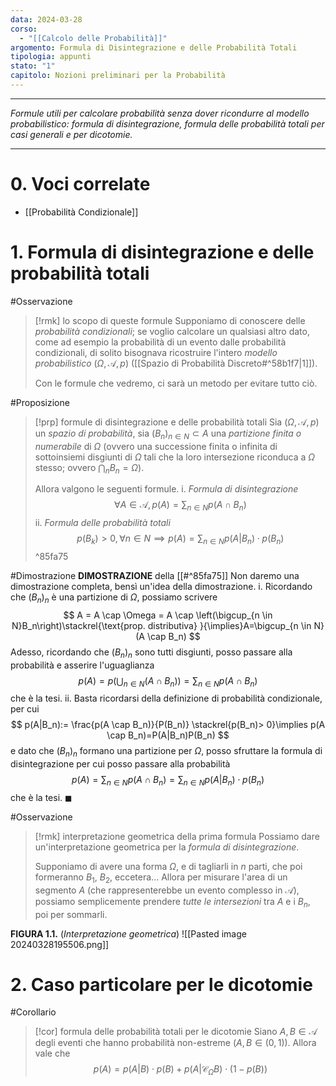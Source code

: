 ```yaml
---
data: 2024-03-28
corso:
  - "[[Calcolo delle Probabilità]]"
argomento: Formula di Disintegrazione e delle Probabilità Totali
tipologia: appunti
stato: "1"
capitolo: Nozioni preliminari per la Probabilità
---
```

- - -
*Formule utili per calcolare probabilità senza dover ricondurre al modello probabilistico: formula di disintegrazione, formula delle probabilità totali per casi generali e per dicotomie.*
- - -
# 0. Voci correlate
- [[Probabilità Condizionale]]
# 1. Formula di disintegrazione e delle probabilità totali
#Osservazione 
> [!rmk] lo scopo di queste formule
> Supponiamo di conoscere delle *probabilità condizionali*; se voglio calcolare un qualsiasi altro dato, come ad esempio la probabilità di un evento dalle probabilità condizionali, di solito bisognava ricostruire l'intero *modello probabilistico* $(\Omega, \mathcal{A}, p)$ ([[Spazio di Probabilità Discreto#^58b1f7|1]]).
> 
> Con le formule che vedremo, ci sarà un metodo per evitare tutto ciò.

#Proposizione 
> [!prp] formule di disintegrazione e delle probabilità totali
> Sia $(\Omega, \mathcal{A}, p)$ un *spazio di probabilità*, sia $(B_n)_{n \in N} \subset A$ una *partizione finita o numerabile* di $\Omega$ (ovvero una successione finita o infinita di sottoinsiemi disgiunti di $\Omega$ tali che la loro intersezione riconduca a $\Omega$ stesso; ovvero $\bigcap_n B_n = \Omega$).
> 
> Allora valgono le seguenti formule.
> i. *Formula di disintegrazione*
> $$
> \forall A \in \mathcal{A}, p(A)=\sum_{n \in N} p(A \cap B_n)
> $$
> ii. *Formula delle probabilità totali*
> $$
> p(B_k)>0, \forall n \in N \implies p(A)=\sum_{n \in N}p(A|B_n)\cdot p(B_n)
> $$
^85fa75

#Dimostrazione 
**DIMOSTRAZIONE** della [[#^85fa75]]
Non daremo una dimostrazione completa, bensì un'idea della dimostrazione.
i. Ricordando che $(B_n)_n$ è una partizione di $\Omega$, possiamo scrivere
$$
A = A \cap \Omega = A \cap \left(\bigcup_{n \in N}B_n\right)\stackrel{\text{prop. distributiva} }{\implies}A=\bigcup_{n \in N}(A \cap B_n)
$$
Adesso, ricordando che $(B_n)_n$ sono tutti disgiunti, posso passare alla probabilità e asserire l'uguaglianza
$$
p(A)=p\left(\bigcup_{n \in N}(A \cap B_n)\right)= \sum_{n \in N}p(A \cap B_n)
$$
che è la tesi.
ii. Basta ricordarsi della definizione di probabilità condizionale, per cui
$$
p(A|B_n):= \frac{p(A \cap B_n)}{P(B_n)} \stackrel{p(B_n)> 0}\implies p(A \cap B_n)=P(A|B_n)P(B_n)
$$
e dato che $(B_n)_n$ formano una partizione per $\Omega$, posso sfruttare la formula di disintegrazione per cui posso passare alla probabilità
$$
p(A)=\sum_{n \in N}p(A \cap B_n)=\sum_{n \in N}p(A|B_n)\cdot p(B_n)
$$
che è la tesi. $\blacksquare$

#Osservazione 
> [!rmk] interpretazione geometrica della prima formula
> Possiamo dare un'interpretazione geometrica per la *formula di disintegrazione*.
> 
> Supponiamo di avere una forma $\Omega$, e di tagliarli in $n$ parti, che poi formeranno $B_1$, $B_2$, eccetera...
> Allora per misurare l'area di un segmento $A$ (che rappresenterebbe un evento complesso in $\mathcal{A}$), possiamo semplicemente prendere *tutte le intersezioni* tra $A$ e i $B_n$, poi per sommarli.

**FIGURA 1.1.** (*Interpretazione geometrica*)
![[Pasted image 20240328195506.png]]

# 2. Caso particolare per le dicotomie
#Corollario 
> [!cor] formula delle probabilità totali per le dicotomie
> Siano $A,B \in \mathcal{A}$ degli eventi che hanno probabilità non-estreme ($A,B \in (0,1)$). Allora vale che
> $$
> p(A)=p(A|B)\cdot p(B) + p(A|\mathcal{C}_{\Omega}B)\cdot (1-p(B))
> $$
